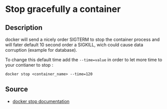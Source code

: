 # Stop gracefully a container 

## Description 

docker will send a nicely order SIGTERM to stop the container process and will fater default 10 second order a SIGKILL, wich could cause data corruption (example for database).

To change this default time add the `--time=value` in order to let more time to your contianer to stop :
```
docker stop <container_name> --time=120
```

## Source 

- [docker stop documentation](https://docs.docker.com/engine/reference/commandline/stop/)
